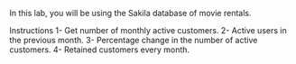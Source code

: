 In this lab, you will be using the Sakila database of movie rentals.

Instructions
1- Get number of monthly active customers.
2- Active users in the previous month.
3- Percentage change in the number of active customers.
4- Retained customers every month.
